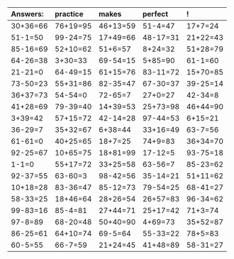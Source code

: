 | Answers: | practice | makes | perfect | ! |
| :--- | :--- | :--- | :--- | :--- |
| 30+36=66 | 76+19=95 | 46+13=59 | 51-4=47 | 17+7=24 | 
| 51-1=50 | 99-24=75 | 17+49=66 | 48-17=31 | 21+22=43 | 
| 85-16=69 | 52+10=62 | 51+6=57 | 8+24=32 | 51+28=79 | 
| 64-26=38 | 3+30=33 | 69-54=15 | 5+85=90 | 61-1=60 | 
| 21-21=0 | 64-49=15 | 61+15=76 | 83-11=72 | 15+70=85 | 
| 73-50=23 | 55+31=86 | 82-35=47 | 67-30=37 | 39-25=14 | 
| 36+37=73 | 54-54=0 | 72-65=7 | 27+0=27 | 42-34=8 | 
| 41+28=69 | 79-39=40 | 14+39=53 | 25+73=98 | 46+44=90 | 
| 3+39=42 | 57+15=72 | 42-14=28 | 97-44=53 | 6+15=21 | 
| 36-29=7 | 35+32=67 | 6+38=44 | 33+16=49 | 63-7=56 | 
| 61-61=0 | 40+25=65 | 18+7=25 | 74+9=83 | 36+34=70 | 
| 92-25=67 | 10+65=75 | 18+81=99 | 17-12=5 | 93-75=18 | 
| 1-1=0 | 55+17=72 | 33+25=58 | 63-56=7 | 85-23=62 | 
| 92-37=55 | 63-60=3 | 98-42=56 | 35-14=21 | 51+11=62 | 
| 10+18=28 | 83-36=47 | 85-12=73 | 79-54=25 | 68-41=27 | 
| 58-33=25 | 18+46=64 | 28+26=54 | 26+57=83 | 96-34=62 | 
| 99-83=16 | 85-4=81 | 27+44=71 | 25+17=42 | 71+3=74 | 
| 97-8=89 | 68-20=48 | 50+40=90 | 4+69=73 | 35+52=87 | 
| 86-25=61 | 64+10=74 | 69-5=64 | 55-33=22 | 78+5=83 | 
| 60-5=55 | 66-7=59 | 21+24=45 | 41+48=89 | 58-31=27 | 
